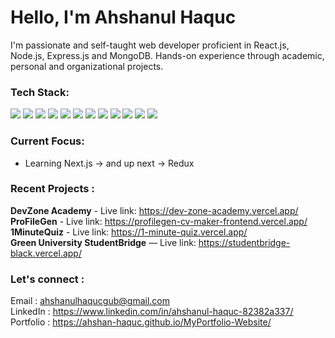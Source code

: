 <h1>Hello, I'm Ahshanul Haquc </h1>
I'm passionate and self-taught web developer proficient in React.js, Node.js, Express.js and MongoDB.
Hands-on experience through academic, personal and organizational projects.


<h3>Tech Stack:</h3>

<p>
  <img src="https://img.shields.io/badge/HTML5-E34F26?style=flat&logo=html5&logoColor=white" />
  <img src="https://img.shields.io/badge/CSS3-1572B6?style=flat&logo=css3&logoColor=white" />
  <img src="https://img.shields.io/badge/JavaScript-F7DF1E?style=flat&logo=javascript&logoColor=black" />
<img src="https://img.shields.io/badge/TypeScript-3178C6?style=flat&logo=typescript&logoColor=white" />
  <img src="https://img.shields.io/badge/TailwindCSS-38B2AC?style=flat&logo=tailwind-css&logoColor=white" />
  <img src="https://img.shields.io/badge/React-20232A?style=flat&logo=react&logoColor=61DAFB" />
  <img src="https://img.shields.io/badge/Node.js-339933?style=flat&logo=node.js&logoColor=white" />
  <img src="https://img.shields.io/badge/Express.js-000000?style=flat&logo=express&logoColor=white" />
  <img src="https://img.shields.io/badge/MongoDB-47A248?style=flat&logo=mongodb&logoColor=white" />
  <img src="https://img.shields.io/badge/Git-F05032?style=flat&logo=git&logoColor=white" />
  <img src="https://img.shields.io/badge/GitHub-181717?style=flat&logo=github&logoColor=white" />
  <img src="https://img.shields.io/badge/Figma-F24E1E?style=flat&logo=figma&logoColor=white" />
</p>

<h3>Current Focus:</h3>

- Learning Next.js -> and up next -> Redux

<h3>Recent Projects :</h3>

<b>DevZone Academy</b> - Live link: https://dev-zone-academy.vercel.app/  <br>
<b>ProFileGen</b> - Live link: https://profilegen-cv-maker-frontend.vercel.app/  <br>
<b>1MinuteQuiz</b> - Live link: https://1-minute-quiz.vercel.app/  <br>
<b>Green University StudentBridge</b> — Live link: https://studentbridge-black.vercel.app/  <br>

<h3>Let's connect :</h3>

Email : ahshanulhaqucgub@gmail.com <br>
LinkedIn : https://www.linkedin.com/in/ahshanul-haquc-82382a337/  <br>
Portfolio : https://ahshan-haquc.github.io/MyPortfolio-Website/
